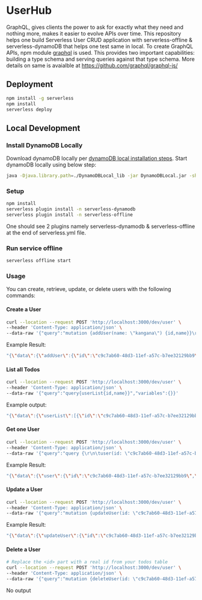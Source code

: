 # UserHub

GraphQL, gives clients the power to ask for exactly what they need and nothing more, makes it easier to evolve APIs over time. This repository helps one build Serverless User CRUD application with serverless-offline & serverless-dynamoDB that helps one test same in local. To create GraphQL APIs, npm module [graphql](https://www.npmjs.com/package/graphql) is used. This provides two important capabilities: building a type schema and serving queries against that type schema. More details on same is avaialble at https://github.com/graphql/graphql-js/

## Deployment

```bash
npm install -g serverless
npm install
serverless deploy
```

## Local Development

### Install DynamoDB Locally

Download dynamoDB locally per [dynamoDB local installation steps](https://docs.aws.amazon.com/amazondynamodb/latest/developerguide/DynamoDBLocal.DownloadingAndRunning.html). Start dynamoDB locally using below step:

```bash
java -Djava.library.path=./DynamoDBLocal_lib -jar DynamoDBLocal.jar -sharedDb -inMemory -port <portNumer>
```

### Setup

```bash
npm install
serverless plugin install -n serverless-dynamodb
serverless plugin install -n serverless-offline
```

One should see 2 plugins namely serverless-dynamodb & serverless-offline at the end of serverless.yml file.

### Run service offline

```bash
serverless offline start
```

### Usage

You can create, retrieve, update, or delete users with the following commands:

#### Create a User

```bash
curl --location --request POST 'http://localhost:3000/dev/user' \
--header 'Content-Type: application/json' \
--data-raw '{"query":"mutation {addUser(name: \"kangana\") {id,name}}\r\n","variables":{}}'
```

Example Result:
```bash
"{\"data\":{\"addUser\":{\"id\":\"c9c7ab60-48d3-11ef-a57c-b7ee32129bb9\",\"name\":\"kangana\"}}}"
```

#### List all Todos

```bash
curl --location --request POST 'http://localhost:3000/dev/user' \
--header 'Content-Type: application/json' \
--data-raw '{"query":"query{userList{id,name}}","variables":{}}'
```

Example output:
```bash
"{\"data\":{\"userList\":[{\"id\":\"c9c7ab60-48d3-11ef-a57c-b7ee32129bb9\",\"name\":\"kangana\"}]}}"
```

#### Get one User

```bash
curl --location --request POST 'http://localhost:3000/dev/user' \
--header 'Content-Type: application/json' \
--data-raw '{"query":"query {\r\n\tuser(id: \"c9c7ab60-48d3-11ef-a57c-b7ee32129bb9\") {\r\n\t\tid\r\n\t\tname\r\n\t}\r\n}\r\n","variables":{}}'
```

Example Result:
```bash
"{\"data\":{\"user\":{\"id\":\"c9c7ab60-48d3-11ef-a57c-b7ee32129bb9\",\"name\":\"kangana\"}}}"
```

#### Update a User

```bash
curl --location --request POST 'http://localhost:3000/dev/user' \
--header 'Content-Type: application/json' \
--data-raw '{"query":"mutation {updateUser(id: \"c9c7ab60-48d3-11ef-a57c-b7ee32129bb9\", name: \"mann\") {id,name}}\r\n","variables":{}}'
```

Example Result:
```bash
"{\"data\":{\"updateUser\":{\"id\":\"c9c7ab60-48d3-11ef-a57c-b7ee32129bb9\",\"name\":\"mann\"}}}"
```

#### Delete a User

```bash
# Replace the <id> part with a real id from your todos table
curl --location --request POST 'http://localhost:3000/dev/user' \
--header 'Content-Type: application/json' \
--data-raw '{"query":"mutation {deleteUser(id: \"c9c7ab60-48d3-11ef-a57c-b7ee32129bb9\") {id,name}}\r\n","variables":{}}'
```

No output
